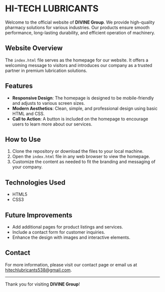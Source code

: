 # HI-TECH LUBRICANTS

Welcome to the official website of **DIVINE Group**. We provide high-quality pharmacy solutions for various industries. Our products ensure smooth performance, long-lasting durability, and efficient operation of machinery.

## Website Overview

The `index.html` file serves as the homepage for our website. It offers a welcoming message to visitors and introduces our company as a trusted partner in premium lubrication solutions.

## Features

- **Responsive Design**: The homepage is designed to be mobile-friendly and adjusts to various screen sizes.
- **Modern Aesthetics**: Clean, simple, and professional design using basic HTML and CSS.
- **Call to Action**: A button is included on the homepage to encourage users to learn more about our services.

## How to Use

1. Clone the repository or download the files to your local machine.
2. Open the `index.html` file in any web browser to view the homepage.
3. Customize the content as needed to fit the branding and messaging of your company.

## Technologies Used

- HTML5
- CSS3

## Future Improvements

- Add additional pages for product listings and services.
- Include a contact form for customer inquiries.
- Enhance the design with images and interactive elements.

## Contact

For more information, please visit our contact page or email us at hitechlubricants538@gmail.com.

---

Thank you for visiting **DIVINE Group**!
